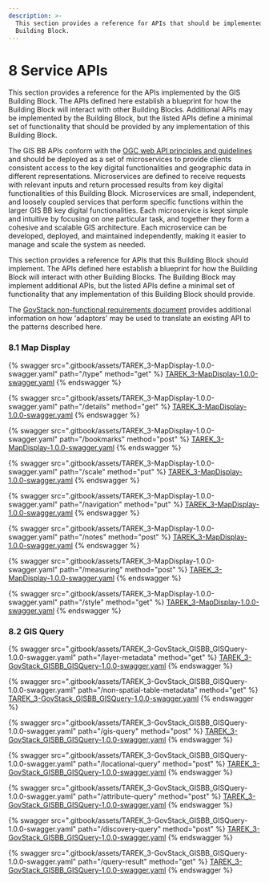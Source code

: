 ```yaml
---
description: >-
  This section provides a reference for APIs that should be implemented by this
  Building Block.
---
```


# 8 Service APIs

This section provides a reference for the APIs implemented by the GIS Building Block. The APIs defined here establish a blueprint for how the Building Block will interact with other Building Blocks. Additional APIs may be implemented by the Building Block, but the listed APIs define a minimal set of functionality that should be provided by any implementation of this Building Block.&#x20;

The GIS BB APIs conform with the [OGC web API principles and guidelines](https://github.com/opengeospatial/OGC-Web-API-Guidelines) and should be deployed as a set of microservices to provide clients consistent access to the key digital functionalities and geographic data in different representations. Microservices are defined to receive requests with relevant inputs and return processed results from key digital functionalities of this Building Block. Microservices are small, independent, and loosely coupled services that perform specific functions within the larger GIS BB key digital functionalities. Each microservice is kept simple and intuitive by focusing on one particular task, and together they form a cohesive and scalable GIS architecture. Each microservice can be developed, deployed, and maintained independently, making it easier to manage and scale the system as needed.

This section provides a reference for APIs that this Building Block should implement. The APIs defined here establish a blueprint for how the Building Block will interact with other Building Blocks. The Building Block may implement additional APIs, but the listed APIs define a minimal set of functionality that any implementation of this Building Block should provide.&#x20;

The [GovStack non-functional requirements document](https://govstack.gitbook.io/specification/architecture-and-nonfunctional-requirements/6-onboarding) provides additional information on how 'adaptors' may be used to translate an existing API to the patterns described here.

### 8.1 Map Display

{% swagger src=".gitbook/assets/TAREK_3-MapDisplay-1.0.0-swagger.yaml" path="/type" method="get" %}
[TAREK_3-MapDisplay-1.0.0-swagger.yaml](.gitbook/assets/TAREK_3-MapDisplay-1.0.0-swagger.yaml)
{% endswagger %}

{% swagger src=".gitbook/assets/TAREK_3-MapDisplay-1.0.0-swagger.yaml" path="/details" method="get" %}
[TAREK_3-MapDisplay-1.0.0-swagger.yaml](.gitbook/assets/TAREK_3-MapDisplay-1.0.0-swagger.yaml)
{% endswagger %}

{% swagger src=".gitbook/assets/TAREK_3-MapDisplay-1.0.0-swagger.yaml" path="/bookmarks" method="post" %}
[TAREK_3-MapDisplay-1.0.0-swagger.yaml](.gitbook/assets/TAREK_3-MapDisplay-1.0.0-swagger.yaml)
{% endswagger %}

{% swagger src=".gitbook/assets/TAREK_3-MapDisplay-1.0.0-swagger.yaml" path="/scale" method="put" %}
[TAREK_3-MapDisplay-1.0.0-swagger.yaml](.gitbook/assets/TAREK_3-MapDisplay-1.0.0-swagger.yaml)
{% endswagger %}

{% swagger src=".gitbook/assets/TAREK_3-MapDisplay-1.0.0-swagger.yaml" path="/navigation" method="put" %}
[TAREK_3-MapDisplay-1.0.0-swagger.yaml](.gitbook/assets/TAREK_3-MapDisplay-1.0.0-swagger.yaml)
{% endswagger %}

{% swagger src=".gitbook/assets/TAREK_3-MapDisplay-1.0.0-swagger.yaml" path="/notes" method="post" %}
[TAREK_3-MapDisplay-1.0.0-swagger.yaml](.gitbook/assets/TAREK_3-MapDisplay-1.0.0-swagger.yaml)
{% endswagger %}

{% swagger src=".gitbook/assets/TAREK_3-MapDisplay-1.0.0-swagger.yaml" path="/measuring" method="post" %}
[TAREK_3-MapDisplay-1.0.0-swagger.yaml](.gitbook/assets/TAREK_3-MapDisplay-1.0.0-swagger.yaml)
{% endswagger %}

{% swagger src=".gitbook/assets/TAREK_3-MapDisplay-1.0.0-swagger.yaml" path="/style" method="get" %}
[TAREK_3-MapDisplay-1.0.0-swagger.yaml](.gitbook/assets/TAREK_3-MapDisplay-1.0.0-swagger.yaml)
{% endswagger %}

### 8.2 GIS Query&#x20;

{% swagger src=".gitbook/assets/TAREK_3-GovStack_GISBB_GISQuery-1.0.0-swagger.yaml" path="/layer-metadata" method="get" %}
[TAREK_3-GovStack_GISBB_GISQuery-1.0.0-swagger.yaml](.gitbook/assets/TAREK_3-GovStack_GISBB_GISQuery-1.0.0-swagger.yaml)
{% endswagger %}

{% swagger src=".gitbook/assets/TAREK_3-GovStack_GISBB_GISQuery-1.0.0-swagger.yaml" path="/non-spatial-table-metadata" method="get" %}
[TAREK_3-GovStack_GISBB_GISQuery-1.0.0-swagger.yaml](.gitbook/assets/TAREK_3-GovStack_GISBB_GISQuery-1.0.0-swagger.yaml)
{% endswagger %}

{% swagger src=".gitbook/assets/TAREK_3-GovStack_GISBB_GISQuery-1.0.0-swagger.yaml" path="/gis-query" method="post" %}
[TAREK_3-GovStack_GISBB_GISQuery-1.0.0-swagger.yaml](.gitbook/assets/TAREK_3-GovStack_GISBB_GISQuery-1.0.0-swagger.yaml)
{% endswagger %}

{% swagger src=".gitbook/assets/TAREK_3-GovStack_GISBB_GISQuery-1.0.0-swagger.yaml" path="/locational-query" method="post" %}
[TAREK_3-GovStack_GISBB_GISQuery-1.0.0-swagger.yaml](.gitbook/assets/TAREK_3-GovStack_GISBB_GISQuery-1.0.0-swagger.yaml)
{% endswagger %}

{% swagger src=".gitbook/assets/TAREK_3-GovStack_GISBB_GISQuery-1.0.0-swagger.yaml" path="/attribute-query" method="post" %}
[TAREK_3-GovStack_GISBB_GISQuery-1.0.0-swagger.yaml](.gitbook/assets/TAREK_3-GovStack_GISBB_GISQuery-1.0.0-swagger.yaml)
{% endswagger %}

{% swagger src=".gitbook/assets/TAREK_3-GovStack_GISBB_GISQuery-1.0.0-swagger.yaml" path="/discovery-query" method="post" %}
[TAREK_3-GovStack_GISBB_GISQuery-1.0.0-swagger.yaml](.gitbook/assets/TAREK_3-GovStack_GISBB_GISQuery-1.0.0-swagger.yaml)
{% endswagger %}

{% swagger src=".gitbook/assets/TAREK_3-GovStack_GISBB_GISQuery-1.0.0-swagger.yaml" path="/query-result" method="get" %}
[TAREK_3-GovStack_GISBB_GISQuery-1.0.0-swagger.yaml](.gitbook/assets/TAREK_3-GovStack_GISBB_GISQuery-1.0.0-swagger.yaml)
{% endswagger %}
